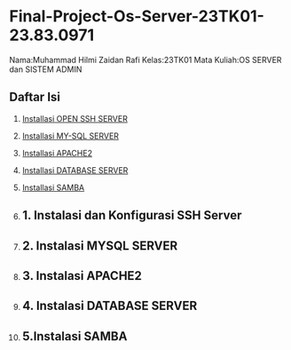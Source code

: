 # Final-Project-Os-Server-23TK01-23.83.0971
Nama:Muhammad Hilmi Zaidan Rafi
Kelas:23TK01
Mata Kuliah:OS SERVER dan SISTEM ADMIN

## Daftar Isi
1. [Installasi OPEN SSH SERVER]()
2. [Installasi MY-SQL SERVER]()
3. [Installasi APACHE2]()
4. [Installasi DATABASE SERVER]()
5. [Installasi SAMBA]()

6. ## 1. Instalasi dan Konfigurasi SSH Server
7. ## 2. Instalasi MYSQL SERVER
8. ## 3. Instalasi APACHE2
9. ## 4. Instalasi DATABASE SERVER
10. ## 5.Instalasi SAMBA
